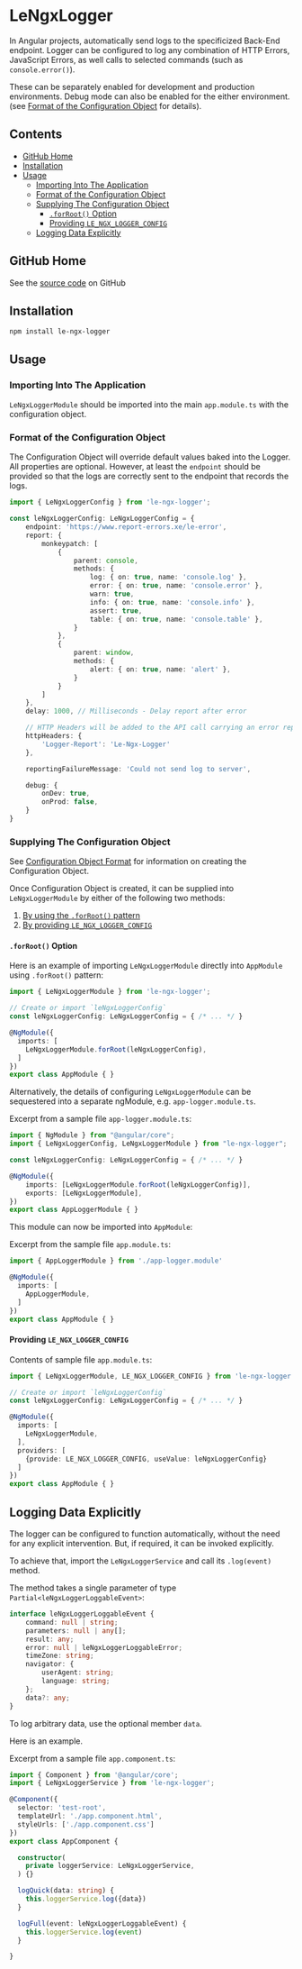 # LeNgxLogger

In Angular projects, automatically send logs to the specificized Back-End endpoint.
Logger can be configured to log any combination of HTTP Errors, JavaScript Errors,
as well calls to selected commands (such as `console.error()`).

These can be separately enabled for development and production environments.
Debug mode can also be enabled for the either environment.
(see [Format of the Configuration Object](#format-of-the-configuration-object) for details).

## Contents
* [GitHub Home](#github-home)
* [Installation](#installation)
* [Usage](#usage)
  * [Importing Into The Application](#importing-into-the-application)
  * [Format of the Configuration Object](#format-of-the-configuration-object)
  * [Supplying The Configuration Object](#supplying-the-configuration-object)
    * [`.forRoot()` Option](#forroot-option)
    * [Providing `LE_NGX_LOGGER_CONFIG`](#providing-le_ngx_logger_config)
  * [Logging Data Explicitly](#logging-data-explicitly)
## GitHub Home
See the [source code](https://github.com/levanroinishvili/le-ngx-logger) on GitHub

## Installation
`npm install le-ngx-logger`

## Usage
### Importing Into The Application
`LeNgxLoggerModule` should be imported into the main `app.module.ts` with the configuration object.

### Format of the Configuration Object

The Configuration Object will override default values baked into the Logger. All properties are optional.
However, at least the `endpoint` should be provided so that the logs are correctly sent to the endpoint
that records the logs.

```TypeScript
import { LeNgxLoggerConfig } from 'le-ngx-logger';

const leNgxLoggerConfig: LeNgxLoggerConfig = {
    endpoint: 'https://www.report-errors.xe/le-error',
    report: {
        monkeypatch: [
            {
                parent: console,
                methods: {
                    log: { on: true, name: 'console.log' },
                    error: { on: true, name: 'console.error' },
                    warn: true,
                    info: { on: true, name: 'console.info' },
                    assert: true,
                    table: { on: true, name: 'console.table' },
                }
            },
            {
                parent: window,
                methods: {
                    alert: { on: true, name: 'alert' },
                }
            }
        ]
    },
    delay: 1000, // Milliseconds - Delay report after error

    // HTTP Headers will be added to the API call carrying an error report
    httpHeaders: {
        'Logger-Report': 'Le-Ngx-Logger'
    },

    reportingFailureMessage: 'Could not send log to server',

    debug: {
        onDev: true,
        onProd: false,
    }
}
```


### Supplying The Configuration Object

See [Configuration Object Format](#format-of-the-configuration-object) for information on creating the Configuration Object.

Once Configuration Object is created, it can be supplied into `LeNgxLoggerModule` by either of the following two methods:
1. [By using the `.forRoot()` pattern](#forroot-option)
1. [By providing `LE_NGX_LOGGER_CONFIG`](#providing-le_ngx_logger_config)

#### `.forRoot()` Option

Here is an example of importing `LeNgxLoggerModule` directly into `AppModule` using `.forRoot()` pattern:

```typescript
import { LeNgxLoggerModule } from 'le-ngx-logger';

// Create or import `leNgxLoggerConfig`
const leNgxLoggerConfig: LeNgxLoggerConfig = { /* ... */ }

@NgModule({
  imports: [
    LeNgxLoggerModule.forRoot(leNgxLoggerConfig),
  ]
})
export class AppModule { }
```

Alternatively, the details of configuring `LeNgxLoggerModule` can be sequestered into a separate ngModule, e.g. `app-logger.module.ts`.

Excerpt from a sample file `app-logger.module.ts`:

```typescript
import { NgModule } from "@angular/core";
import { LeNgxLoggerConfig, LeNgxLoggerModule } from "le-ngx-logger";

const leNgxLoggerConfig: LeNgxLoggerConfig = { /* ... */ }

@NgModule({
    imports: [LeNgxLoggerModule.forRoot(leNgxLoggerConfig)],
    exports: [LeNgxLoggerModule],
})
export class AppLoggerModule { }
```
This module can now be imported into `AppModule`:

Excerpt from the sample file `app.module.ts`:
```typescript
import { AppLoggerModule } from './app-logger.module'

@NgModule({
  imports: [
    AppLoggerModule,
  ]
})
export class AppModule { }
```

#### Providing `LE_NGX_LOGGER_CONFIG`
Contents of sample file `app.module.ts`:
```typescript
import { LeNgxLoggerModule, LE_NGX_LOGGER_CONFIG } from 'le-ngx-logger';

// Create or import `leNgxLoggerConfig`
const leNgxLoggerConfig: LeNgxLoggerConfig = { /* ... */ }

@NgModule({
  imports: [
    LeNgxLoggerModule,
  ],
  providers: [
    {provide: LE_NGX_LOGGER_CONFIG, useValue: leNgxLoggerConfig}
  ]
})
export class AppModule { }
```

## Logging Data Explicitly
The logger can be configured to function automatically, without the need for any explicit intervention.
But, if required, it can be invoked explicitly.

To achieve that, import the `LeNgxLoggerService` and call its `.log(event)` method.

The method takes a single parameter of type `Partial<leNgxLoggerLoggableEvent>`:
```typescript
interface leNgxLoggerLoggableEvent {
    command: null | string;
    parameters: null | any[];
    result: any;
    error: null | leNgxLoggerLoggableError;
    timeZone: string;
    navigator: {
        userAgent: string;
        language: string;
    };
    data?: any;
}
```

To log arbitrary data, use the optional member `data`.

Here is an example.

Excerpt from a sample file `app.component.ts`:
```typescript
import { Component } from '@angular/core';
import { LeNgxLoggerService } from 'le-ngx-logger';

@Component({
  selector: 'test-root',
  templateUrl: './app.component.html',
  styleUrls: ['./app.component.css']
})
export class AppComponent {

  constructor(
    private loggerService: LeNgxLoggerService,
  ) {}

  logQuick(data: string) {
    this.loggerService.log({data})
  }

  logFull(event: leNgxLoggerLoggableEvent) {
    this.loggerService.log(event)
  }

}
```
